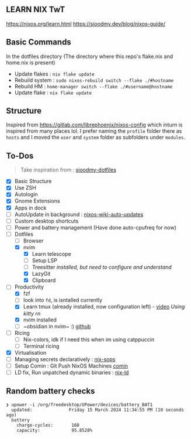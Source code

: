 ## LEARN NIX TwT
https://nixos.org/learn.html
https://sioodmy.dev/blog/nixos-guide/

## Basic Commands
In the dotfiles directory (The directory where this repo's flake.nix and home.nix is present)
- Update flakes : `nix flake update`
- Rebuild system : `sudo nixos-rebuild switch --flake ./#hostname`
- Rebuild HM : `home-manager switch --flake ./#username@hostname`
- Update flake : `nix flake update`

## Structure
Inspired from https://gitlab.com/librephoenix/nixos-config which inturn is inspired from many places lol.
I prefer naming the `profile` folder there as `hosts` and I moved the `user` and `system` folder as subfolders under `modules`.



## To-Dos
> Take inspiration from : [sioodmy-dotfiles](https://github.com/sioodmy/dotfiles/tree/main)
- [x] Basic Structure
- [x] Use ZSH
- [x] Autologin
- [x] Gnome Extensions
- [x] Apps in dock
- [ ] AutoUpdate in background : [nixos-wiki-auto-updates](https://nixos.wiki/wiki/Automatic_system_upgrades)
- [ ] Custom desktop shortcuts
- [ ] Power and battery management (Have done auto-cpufreq for now)
- [ ] Dotfiles
  - [ ] Browser
  - [x] nvim
    - [x] Learn telescope
    - [ ] Setup LSP
    - [ ] Treesitter _installed, but need to configure and understand_
    - [x] LazyGit
    - [x] Clipboard
- [ ] Productivity
  - [x] fzf
  - [ ] look into `fd`, is isntalled currently
  - [x] Learn tmux (already installed, now configuration left) - [video](https://www.youtube.com/watch?v=GH3kpsbbERo) _Using kitty rn_
  - [x] nvim installed
  - [ ] ~obsidian in nvim~ :) [github](https://github.com/epwalsh/obsidian.nvim)
- [ ] Ricing
  - [ ] Nix-colors, idk if I need this when im using catppuccin
  - [ ] Terminal ricing
- [x] Virtualisation
- [ ] Managing secrets declaratively : [nix-sops](https://github.com/Mic92/sops-nix)
- [ ] Setup Comin : Git Push NixOS Machines [comin](https://github.com/nlewo/comin/tree/main)
- [ ] LD fix, Run unpatched dynamic binaries : [nix-ld](https://github.com/Mic92/nix-ld)

## Random battery checks
```
❯ upower -i /org/freedesktop/UPower/devices/battery_BAT1
  updated:              Friday 15 March 2024 11:34:55 PM (10 seconds ago)
  battery
    charge-cycles:       160
    capacity:            95.8528%
```
